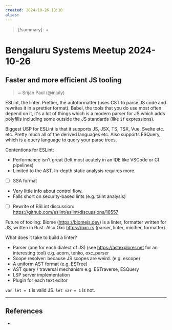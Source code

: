 ```yaml
---
created: 2024-10-26 18:10
alias: 
---
```

> [!summary]-
> + 

# Bengaluru Systems Meetup 2024-10-26

## Faster and more efficient JS tooling

> ~ Srijan Paul (@injuly)

ESLint, the linter. Prettier, the autoformatter (uses CST to parse JS code and rewrites it in a prettier format). Babel, the tools that you do use most often depend on it, it's a lot of things which is a modern parser for JS which adds polyfills including some outside the JS standards (like `if` expressions).

Biggest USP for ESLint is that it supports JS, JSX, TS, TSX, Vue, Svelte etc. etc. Pretty much all of the derived languages etc. Also supports ESQuery, which is a query language to query your parse trees.

Contentions for ESLint:
+ Performance isn't great (felt most acutely in an IDE like VSCode or CI pipelines)
+ Limited to the AST. In-depth static analysis requires more.
+ [ ] SSA format
+ Very little info about control flow.
+ Falls short on security-based lints (e.g. taint analysis)

+ [ ] Rewrite of ESLint discussion: https://github.com/eslint/eslint/discussions/16557

Future of tooling: Biome (https://biomejs.dev) is a linter, formatter written for JS, written in Rust. Also Oxc https://oxc.rs (parser, linter, minifier, formatter).

What does it take to build a linter?
+ Parser (one for each dialect of JS) (see https://astexplorer.net for an interesting tool) e.g. acorn, tenko, oxc_parser
+ Scope resolver: because JS scopes are weird. (e.g. escope)
+ A uniform AST format (e.g. ESTree)
+ AST query / traversal mechanism e.g. ESTraverse, ESQuery
+ LSP server implementation
+ Plugin for each text editor

`var let = 1` is valid JS. `let var = 1` is not.




----

## References
+ 